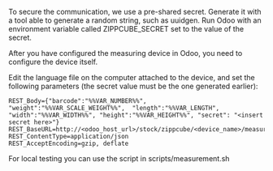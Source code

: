 To secure the communication, we use a pre-shared secret. Generate it
with a tool able to generate a random string, such as uuidgen. Run Odoo
with an environment variable called ZIPPCUBE_SECRET set to the value of
the secret.

After you have configured the measuring device in Odoo, you need to
configure the device itself.

Edit the language file on the computer attached to the device, and set
the following parameters (the secret value must be the one generated
earlier):

    REST_Body={"barcode":"%%VAR_NUMBER%%", "weight":"%%VAR_SCALE_WEIGHT%%",  "length":"%%VAR_LENGTH", "width":"%%VAR_WIDTH%%", "height":"%%VAR_HEIGHT%%", "secret": "<insert secret here>"}
    REST_BaseURL=http://<odoo_host_url>/stock/zippcube/<device_name>/measurement
    REST_ContentType=application/json
    REST_AcceptEncoding=gzip, deflate

For local testing you can use the script in scripts/measurement.sh
